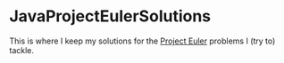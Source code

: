JavaProjectEulerSolutions
=========================
This is where I keep my solutions for the [Project Euler](http://projecteuler.net) problems I (try to) tackle.
